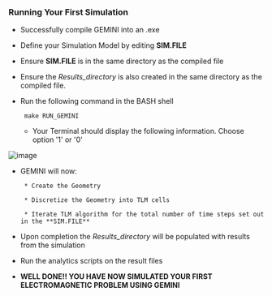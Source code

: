 ### Running Your First Simulation

* Successfully compile GEMINI into an .exe

* Define your Simulation Model by editing **SIM.FILE** 

* Ensure **SIM.FILE** is in the same directory as the compiled file

* Ensure the *Results_directory* is also created in the same directory as the compiled file.

* Run the following command in the BASH shell

       make RUN_GEMINI
      
    * Your Terminal should display the following information. Choose option '1' or '0' 
    
![image](https://user-images.githubusercontent.com/60849864/81107341-e99e4800-8f0e-11ea-81ab-bc9ee1486939.png)  


* GEMINI will now:

       * Create the Geometry
       
       * Discretize the Geometry into TLM cells
       
       * Iterate TLM algorithm for the total number of time steps set out in the **SIM.FILE** 

* Upon completion the *Results_directory* will be populated with results from the simulation

* Run the analytics scripts on the result files

* **WELL DONE!! YOU HAVE NOW SIMULATED YOUR FIRST ELECTROMAGNETIC PROBLEM USING GEMINI**
